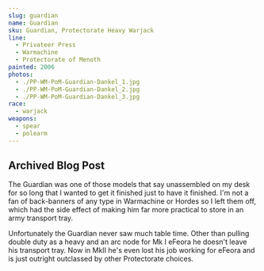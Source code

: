 ```yaml
---
slug: guardian
name: Guardian
sku: Guardian, Protectorate Heavy Warjack
line:
  - Privateer Press
  - Warmachine
  - Protectorate of Menoth
painted: 2006
photos:
  - ./PP-WM-PoM-Guardian-Dankel_1.jpg
  - ./PP-WM-PoM-Guardian-Dankel_2.jpg
  - ./PP-WM-PoM-Guardian-Dankel_3.jpg
race:
  - warjack
weapons:
  - spear
  - polearm
---
```


## Archived Blog Post

The Guardian was one of those models that say unassembled on my desk for so long that I wanted to get it finished just to have it finished. I'm not a fan of back-banners of any type in Warmachine or Hordes so I left them off, which had the side effect of making him far more practical to store in an army transport tray.

Unfortunately the Guardian never saw much table time. Other than pulling double duty as a heavy and an arc node for Mk I eFeora he doesn't leave his transport tray. Now in MkII he's even lost his job working for eFeora and is just outright outclassed by other Protectorate choices.
